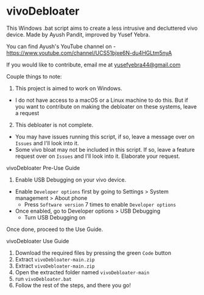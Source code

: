 # vivoDebloater
This Windows .bat script aims to create a less intrusive and decluttered vivo device.
Made by Ayush Pandit, improved by Yusef Yebra.

You can find Ayush's YouTube channel on - https://www.youtube.com/channel/UCS51bjxe6N-du4HGLtm5nyA

If you would like to contribute, email me at yusefyebra44@gmail.com

Couple things to note:
1. This project is aimed to work on Windows.
  - I do not have access to a macOS or a Linux machine to do this. But if you want to contribute on making the debloater on these systems, leave a request
2. This debloater is not complete.
  - You may have issues running this script, if so, leave a message over on `Issues` and I'll look into it.
  - Some vivo bloat may not be included in this script. If so, leave a feature request over on `Issues` and I'll look into it. Elaborate your request.

vivoDebloater Pre-Use Guide
1. Enable USB Debugging on your vivo device.
  - Enable `Developer options` first by going to Settings > System management > About phone
    - Press `Software version` 7 times to enable `Developer options`
  - Once enabled, go to Developer options > USB Debugging
    - Turn USB Debugging on

Once done, proceed to the Use Guide.
  
vivoDebloater Use Guide
1. Download the required files by pressing the green `Code` button
2. Extract `vivoDebloater-main.zip`
3. Extract `vivoDebloater-main.zip`
4. Open the extracted folder named `vivoDebloater-main`
5. run `vivoDebloater.bat`
6. Follow the rest of the steps, and there you go!
